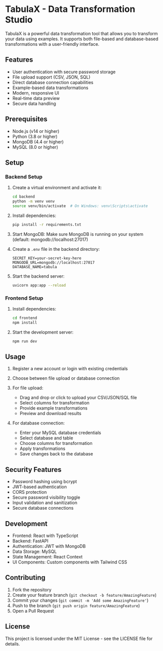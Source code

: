 # TabulaX - Data Transformation Studio

TabulaX is a powerful data transformation tool that allows you to transform your data using examples. It supports both file-based and database-based transformations with a user-friendly interface.

## Features

- User authentication with secure password storage
- File upload support (CSV, JSON, SQL)
- Direct database connection capabilities
- Example-based data transformations
- Modern, responsive UI
- Real-time data preview
- Secure data handling

## Prerequisites

- Node.js (v14 or higher)
- Python (3.8 or higher)
- MongoDB (4.4 or higher)
- MySQL (8.0 or higher)

## Setup

### Backend Setup

1. Create a virtual environment and activate it:
   ```bash
   cd backend
   python -m venv venv
   source venv/bin/activate  # On Windows: venv\Scripts\activate
   ```

2. Install dependencies:
   ```bash
   pip install -r requirements.txt
   ```

3. Start MongoDB:
   Make sure MongoDB is running on your system (default: mongodb://localhost:27017)

4. Create a `.env` file in the backend directory:
   ```
   SECRET_KEY=your-secret-key-here
   MONGODB_URL=mongodb://localhost:27017
   DATABASE_NAME=tabula
   ```

5. Start the backend server:
   ```bash
   uvicorn app:app --reload
   ```

### Frontend Setup

1. Install dependencies:
   ```bash
   cd frontend
   npm install
   ```

2. Start the development server:
   ```bash
   npm run dev
   ```

## Usage

1. Register a new account or login with existing credentials
2. Choose between file upload or database connection
3. For file upload:
   - Drag and drop or click to upload your CSV/JSON/SQL file
   - Select columns for transformation
   - Provide example transformations
   - Preview and download results

4. For database connection:
   - Enter your MySQL database credentials
   - Select database and table
   - Choose columns for transformation
   - Apply transformations
   - Save changes back to the database

## Security Features

- Password hashing using bcrypt
- JWT-based authentication
- CORS protection
- Secure password visibility toggle
- Input validation and sanitization
- Secure database connections

## Development

- Frontend: React with TypeScript
- Backend: FastAPI
- Authentication: JWT with MongoDB
- Data Storage: MySQL
- State Management: React Context
- UI Components: Custom components with Tailwind CSS

## Contributing

1. Fork the repository
2. Create your feature branch (`git checkout -b feature/AmazingFeature`)
3. Commit your changes (`git commit -m 'Add some AmazingFeature'`)
4. Push to the branch (`git push origin feature/AmazingFeature`)
5. Open a Pull Request

## License

This project is licensed under the MIT License - see the LICENSE file for details.
